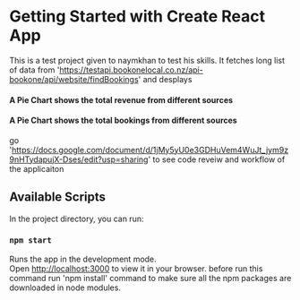 # Getting Started with Create React App

This is a test project given to naymkhan to test his skills. It fetches long list of data from 'https://testapi.bookonelocal.co.nz/api-bookone/api/website/findBookings' and desplays

#### A Pie Chart shows the total revenue from different sources

#### A Pie Chart shows the total bookings from different sources

go 'https://docs.google.com/document/d/1jMy5yU0e3GDHuVem4WuJt_jym9z9nHTydapujX-Dses/edit?usp=sharing' to see code reveiw and workflow of the applicaiton

## Available Scripts

In the project directory, you can run:

### `npm start`

Runs the app in the development mode.\
Open [http://localhost:3000](http://localhost:3000) to view it in your browser.
before run this command run 'npm install' command to make sure all the npm packages are downloaded in node modules.
